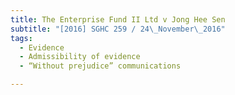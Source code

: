 ```yaml
---
title: The Enterprise Fund II Ltd v Jong Hee Sen 
subtitle: "[2016] SGHC 259 / 24\_November\_2016"
tags:
  - Evidence
  - Admissibility of evidence
  - “Without prejudice” communications

---
```


